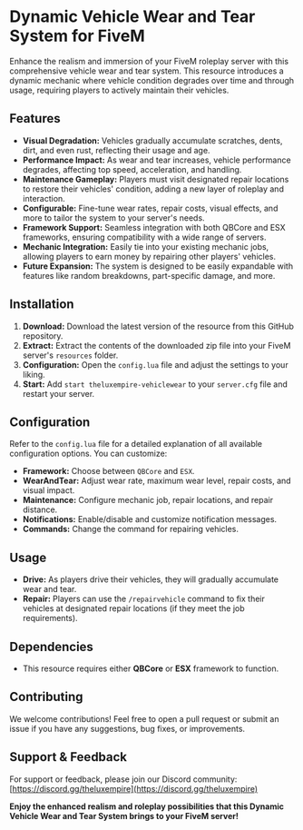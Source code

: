 # Dynamic Vehicle Wear and Tear System for FiveM

Enhance the realism and immersion of your FiveM roleplay server with this comprehensive vehicle wear and tear system.  This resource introduces a dynamic mechanic where vehicle condition degrades over time and through usage, requiring players to actively maintain their vehicles.

## Features

* **Visual Degradation:**  Vehicles gradually accumulate scratches, dents, dirt, and even rust, reflecting their usage and age.
* **Performance Impact:**  As wear and tear increases, vehicle performance degrades, affecting top speed, acceleration, and handling.
* **Maintenance Gameplay:**  Players must visit designated repair locations to restore their vehicles' condition, adding a new layer of roleplay and interaction.
* **Configurable:**  Fine-tune wear rates, repair costs, visual effects, and more to tailor the system to your server's needs.
* **Framework Support:**  Seamless integration with both QBCore and ESX frameworks, ensuring compatibility with a wide range of servers.
* **Mechanic Integration:**  Easily tie into your existing mechanic jobs, allowing players to earn money by repairing other players' vehicles.
* **Future Expansion:** The system is designed to be easily expandable with features like random breakdowns, part-specific damage, and more.

## Installation

1. **Download:** Download the latest version of the resource from this GitHub repository.
2. **Extract:** Extract the contents of the downloaded zip file into your FiveM server's `resources` folder.
3. **Configuration:** Open the `config.lua` file and adjust the settings to your liking.
4. **Start:** Add `start theluxempire-vehiclewear` to your `server.cfg` file and restart your server.

## Configuration

Refer to the `config.lua` file for a detailed explanation of all available configuration options. You can customize:

*   **Framework:** Choose between `QBCore` and `ESX`.
*   **WearAndTear:** Adjust wear rate, maximum wear level, repair costs, and visual impact.
*   **Maintenance:** Configure mechanic job, repair locations, and repair distance.
*   **Notifications:** Enable/disable and customize notification messages.
*   **Commands:** Change the command for repairing vehicles.

## Usage

*   **Drive:** As players drive their vehicles, they will gradually accumulate wear and tear.
*   **Repair:** Players can use the `/repairvehicle` command to fix their vehicles at designated repair locations (if they meet the job requirements).

## Dependencies

*   This resource requires either **QBCore** or **ESX** framework to function.

## Contributing

We welcome contributions! Feel free to open a pull request or submit an issue if you have any suggestions, bug fixes, or improvements.

## Support & Feedback

For support or feedback, please join our Discord community: [https://discord.gg/theluxempire](https://discord.gg/theluxempire)

**Enjoy the enhanced realism and roleplay possibilities that this Dynamic Vehicle Wear and Tear System brings to your FiveM server!**

